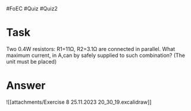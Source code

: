 #FoEC #Quiz #Quiz2 

# Task
Two 0.4W resistors: R1=11Ω, R2=3.1Ω are connected in parallel. What maximum current, in A,can by safely supplied to such combination? (The unit must be placed)

# Answer
![[attachments/Exercise 8 25.11.2023 20_30_19.excalidraw]]